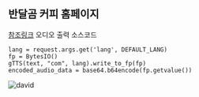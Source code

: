 
## 반달곰 커피 홈페이지
[참조링크](https://127.0.0.1/menu/)
오디오 출력 소스코드
```
lang = request.args.get('lang', DEFAULT_LANG)
fp = BytesIO()
gTTS(text, "com", lang).write_to_fp(fp)
encoded_audio_data = base64.b64encode(fp.getvalue())
```
![david](/static/david.jpg)

